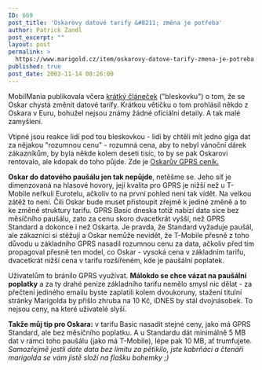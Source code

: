 ```yaml
---
ID: 669
post_title: 'Oskarovy datové tarify &#8211; změna je potřeba'
author: Patrick Zandl
post_excerpt: ""
layout: post
permalink: >
  https://www.marigold.cz/item/oskarovy-datove-tarify-zmena-je-potreba
published: true
post_date: 2003-11-14 08:26:00
---
```

<P>MobilMania publikovala včera <A href="http://www.mobilmania.cz/Bleskovky/F.asp?ARI=105766&amp;HID=1&amp;CAI=2097" target=_blank>krátký článeček</A> ("bleskovku") o tom, že se Oskar chystá změnit datové tarify. Krátkou větičku o tom prohlásil někdo z Oskara v Euru, bohužel nejsou známy žádné oficiální detaily. A tak malé zamyšlení.</P>
<P>Vtipné jsou reakce lidí pod tou bleskovkou - lidi by chtěli mít jedno giga dat za nějakou "rozumnou cenu" - rozumná cena, aby to nebyl vánoční dárek zákazníkům, by byla někde kolem deseti tisíc, to by se pak Oskarovi rentovalo, ale kdopak do toho půjde. Zde je <A href="http://www.oskarmobil.cz/services/ceniky.php" target=_blank>Oskarův GPRS ceník.</A></P>
<P><STRONG>Oskar do datového paušálu jen tak nepůjde</STRONG>, netěšme se. Jeho síť je dimenzovaná na hlasové hovory, její kvalita pro GPRS je nižší než u T-Mobile neřkuli Eurotelu, ačkoliv to na první pohled není tak vidět. Na velkou zátěž to není. Čili Oskar bude muset přistoupit zřejmě k jediné změně a to ke změně struktury tarifu. GPRS Basic dneska totiž nabízí data sice bez měsíčního paušálu, zato za cenu skoro dvacetkrát vyšší, než GPRS Standard a dokonce i než Oskarta. Je pravda, že Standard vyžaduje paušál, ale zákaznící si stěžují a Oskar nemůže nevidět, že T-Mobile přesně z toho důvodu u základního GPRS nasadil rozumnou cenu za data, ačkoliv před tím propagoval přesně ten model, co Oskar - vysoká cena v základním tarifu, dvacetkrát nižší cena v tarifu rozšířeném, kde je paušální poplatek. </P>
<P>Uživatelům to bránilo GPRS využívat. <STRONG>Málokdo se chce vázat na paušální poplatky</STRONG> a za ty drahé peníze základního tarifu nemělo smysl nic dělat - za přečtení jediného emailu byste zaplatili kolem dvoukoruny, stažení titulní stránky Marigolda by přišlo zhruba na 10 Kč, iDNES by stál dvojnásobek. To nejsou ceny, na které uživatelé slyší. </P>
<P><STRONG>Takže můj tip pro Oskara:</STRONG> v tarifu Basic nasadit stejné ceny, jako má GPRS Standard, ale bez měsíčního poplatku. A u Standardu dát minimálně 5 MB dat v rámci toho paušálu (jako má T-Mobile), lépe pak 10 MB, ať trumfujete. <EM>Samozřejmě jestli dáte data bez limitu za pětikilo, jste kabrňáci a čtenáři marigolda se vám jistě složí na flašku bohemky ;)</EM></P>